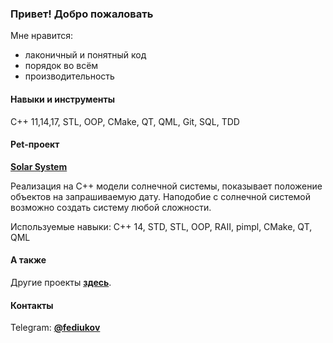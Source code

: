 ### Привет! Добро пожаловать

Мне нравится:
  - лаконичный и понятный код
  - порядок во всём
  - производительность

#### Навыки и инструменты

C++ 11,14,17, STL, OOP, CMake, QT, QML, Git, SQL, TDD 

#### Pet-проект
**[Solar System](https://github.com/fediukov/solar_system)**

Реализация на C++ модели солнечной системы, показывает положение объектов на запрашиваемую дату. Наподобие с солнечной системой возможно создать систему любой сложности.

Используемые навыки: C++ 14, STD, STL, OOP, RAII, pimpl, CMake, QT, QML

#### А также

Другие проекты **[здесь](https://github.com/fediukov?tab=repositories)**.

#### Контакты
Telegram: **[@fediukov](https://t.me/fediukov)**  

<!--
**fediukov/fediukov** is a ✨ _special_ ✨ repository because its `README.md` (this file) appears on your GitHub profile.

Here are some ideas to get you started:

- 🔭 I’m currently working on ...
- 🌱 I’m currently learning ...
- 👯 I’m looking to collaborate on ...
- 🤔 I’m looking for help with ...
- 💬 Ask me about ...
- 📫 How to reach me: ...
- 😄 Pronouns: ...
- ⚡ Fun fact: ...
-->
